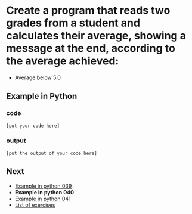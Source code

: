 # Create a program that reads two grades from a student and calculates their average, showing a message at the end, according to the average achieved:
- Average below 5.0

## Example in Python

### code

``` python
[put your code here]
```

### output

```
[put the output of your code here]
```

## Next

- [Example in python 039](../../039/python)
- **Example in python 040**
- [Example in python 041](../../041/python)
- [List of exercises](../..)
